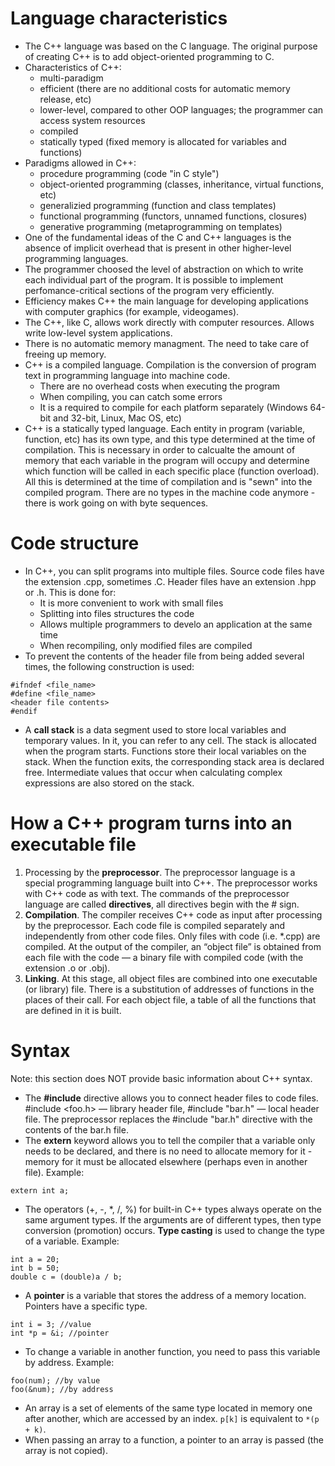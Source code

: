 # Language characteristics

- The C++ language was based on the C language. The original purpose of creating C++ is to add object-oriented programming to C.
- Characteristics of C++:
	- multi-paradigm
	- efficient (there are no additional costs for automatic memory release, etc)
	- lower-level, compared to other OOP languages; the programmer can access system resources
	- compiled
	- statically typed (fixed memory is allocated for variables and functions)
- Paradigms allowed in C++:
	- procedure programming (code "in C style")
	- object-oriented programming (classes, inheritance, virtual functions, etc)
	- generalizied programming (function and class templates)
	- functional programming (functors, unnamed functions, closures)
	- generative programming (metaprogramming on templates)
- One of the fundamental ideas of the C and C++ languages is the absence of implicit overhead that is present in other higher-level programming languages.
- The programmer choosed the level of abstraction on which to write each individual part of the program. It is possible to implement perfomance-critical sections of the program very efficiently.
- Efficiency makes C++ the main language for developing applications with computer graphics (for example, videogames).
- The C++, like C, allows work directly with computer resources. Allows write low-level system applications.
- There is no automatic memory managment. The need to take care of freeing up memory.
- С++ is a compiled language. Compilation is the conversion of program text in programming language into machine code.
	- There are no overhead costs when executing the program
	- When compiling, you can catch some errors
	- It is a required to compile for each platform separately (Windows 64-bit and 32-bit, Linux, Mac OS, etc)
- C++ is a statically typed language. Each entity in program (variable, function, etc) has its own type, and this type determined at the time of compilation. This is necessary in order to calcualte the amount of memory that each variable in the program will occupy and determine which function will be called in each specific place (function overload). All this is determined at the time of compilation and is "sewn" into the compiled program. There are no types in the machine code anymore - there is work going on with byte sequences.

# Code structure
- In C++, you can split programs into multiple files. Source code files have the extension .cpp, sometimes .C. Header files have an extension .hpp or .h. This is done for:
	- It is more convenient to work with small files
	- Splitting into files structures the code
	- Allows multiple programmers to develo an application at the same time
	- When recompiling, only modified files are compiled
- To prevent the contents of the header file from being added several times, the following construction is used:
```
#ifndef <file_name>
#define <file_name>
<header file contents>
#endif
```
- A **call stack** is a data segment used to store local variables and temporary values. In it, you can refer to any cell. The stack is allocated when the program starts. Functions store their local variables on the stack. When the function exits, the corresponding stack area is declared free. Intermediate values that occur when calculating complex expressions are also stored on the stack.

# How a C++ program turns into an executable file

1. Processing by the **preprocessor**. The preprocessor language is a special programming language built into C++. The preprocessor works with C++ code as with text. The commands of the preprocessor language are called **directives**, all directives begin with the # sign. 
1. **Compilation**. The compiler receives C++ code as input after processing by the preprocessor. Each code file is compiled separately and independently from other code files. Only files with code (i.e. \*.cpp) are compiled. At the output of the compiler, an “object file” is obtained from each file with the code — a binary file with compiled code (with the extension .o or .obj). 
1. **Linking**. At this stage, all object files are combined into one executable (or library) file. There is a substitution of addresses of functions in
the places of their call. For each object file, a table of all the functions that are defined in it is built.

# Syntax

Note: this section does NOT provide basic information about C++ syntax.

-  The **#include** directive allows you to connect header files to code files.
#include <foo.h> — library header file,
#include "bar.h" — local header file.
The preprocessor replaces the #include "bar.h" directive with the contents of the bar.h file.
- The **extern** keyword allows you to tell the compiler that a variable only needs to be declared, and there is no need to allocate memory for it - memory for it must be allocated elsewhere (perhaps even in another file). Example:
```
extern int a;
```
- The operators (+, -, \*, /, %) for built-in C++ types always operate on the same argument types. If the arguments are of different types, then type conversion (promotion) occurs. **Type casting** is used to change the type of a variable. Example:
```
int a = 20;
int b = 50;
double c = (double)a / b;
```
- A **pointer** is a variable that stores the address of a memory location. Pointers have a specific type.
```
int i = 3; //value
int *p = &i; //pointer
```
- To change a variable in another function, you need to pass this variable by address. Example:
```
foo(num); //by value
foo(&num); //by address
```
- An array is a set of elements of the same type located in memory one after another, which are accessed by an index. `p[k]` is equivalent to `*(p + k)`.
- When passing an array to a function, a pointer to an array is passed (the array is not copied).
